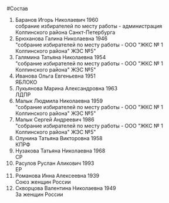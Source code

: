#Состав
1. Баранов Игорь Николаевич 1960   
    собрание избирателей по месту работы - администрация Колпинского района Санкт-Петербурга
2. Брюханова Галина Николаевна 1946   
    "собрание избирателей по месту работы - ООО "ЖКС № 1 Колпинского района" ЖЭС №5"
3. Галямина Татьяна Николаевна 1954   
    "собрание избирателей по месту работы - ООО "ЖКС № 1 Колпинского района" ЖЭС №5"
4. Иванова Ольга Евгеньевна 1951   
    ЯБЛОКО
5. Лукьянова Марина Александровна 1963   
    ЛДПР
6. Малык Людмила Николаевна 1959   
    "собрание избирателей по месту работы - ООО "ЖКС № 1 Колпинского района" ЖЭС №5"
7. Малык Сергей Андреевич 1986   
    "собрание избирателей по месту работы - ООО "ЖКС № 1 Колпинского района" ЖЭС №5"
8. Олунина Татьяна Викторовна 1958   
    КПРФ
9. Нузакова Татьяна Николаевна 1968   
    СР
10. Расулов Руслан Аликович 1993   
    ЕР
11. Романова Инна Алексеевна 1939   
    Союз женщин России
12. Скворцова Валентина Николаевна 1949   
    За женщин России
